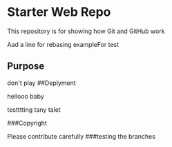 # Starter Web Repo

This repository is for showing how Git and GitHub work

Aad a line for rebasing exampleFor test

## Purpose

don't play
##Deplyment

hellooo baby


testttting tany talet

###Copyright

Please contribute carefully
###testing the branches

